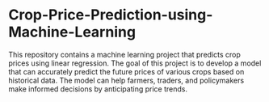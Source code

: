 # Crop-Price-Prediction-using-Machine-Learning
This repository contains a machine learning project that predicts crop prices using linear regression. The goal of this project is to develop a model that can accurately predict the future prices of various crops based on historical data. The model can help farmers, traders, and policymakers make informed decisions by anticipating price trends.
